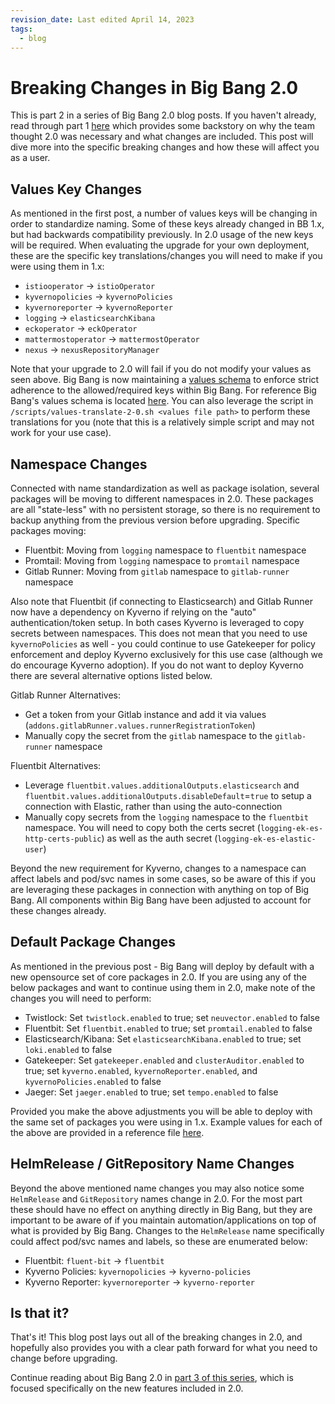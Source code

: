 ```yaml
---
revision_date: Last edited April 14, 2023
tags:
  - blog
---
```


# Breaking Changes in Big Bang 2.0

This is part 2 in a series of Big Bang 2.0 blog posts. If you haven't already, read through part 1 [here](./big-bang-2-0.md) which provides some backstory on why the team thought 2.0 was necessary and what changes are included. This post will dive more into the specific breaking changes and how these will affect you as a user.

## Values Key Changes

As mentioned in the first post, a number of values keys will be changing in order to standardize naming. Some of these keys already changed in BB 1.x, but had backwards compatibility previously. In 2.0 usage of the new keys will be required. When evaluating the upgrade for your own deployment, these are the specific key translations/changes you will need to make if you were using them in 1.x:
- `istiooperator` -> `istioOperator`
- `kyvernopolicies` -> `kyvernoPolicies`
- `kyvernoreporter` -> `kyvernoReporter`
- `logging` -> `elasticsearchKibana`
- `eckoperator` -> `eckOperator`
- `mattermostoperator` -> `mattermostOperator`
- `nexus` -> `nexusRepositoryManager`

Note that your upgrade to 2.0 will fail if you do not modify your values as seen above. Big Bang is now maintaining a [values schema](https://helm.sh/docs/topics/charts/#schema-files) to enforce strict adherence to the allowed/required keys within Big Bang. For reference Big Bang's values schema is located [here](https://repo1.dso.mil/big-bang/bigbang/-/blob/master/chart/values.schema.json). You can also leverage the script in `/scripts/values-translate-2-0.sh <values file path>` to perform these translations for you (note that this is a relatively simple script and may not work for your use case).

## Namespace Changes

Connected with name standardization as well as package isolation, several packages will be moving to different namespaces in 2.0. These packages are all "state-less" with no persistent storage, so there is no requirement to backup anything from the previous version before upgrading. Specific packages moving:
- Fluentbit: Moving from `logging` namespace to `fluentbit` namespace
- Promtail: Moving from `logging` namespace to `promtail` namespace
- Gitlab Runner: Moving from `gitlab` namespace to `gitlab-runner` namespace

Also note that Fluentbit (if connecting to Elasticsearch) and Gitlab Runner now have a dependency on Kyverno if relying on the "auto" authentication/token setup. In both cases Kyverno is leveraged to copy secrets between namespaces. This does not mean that you need to use `kyvernoPolicies` as well - you could continue to use Gatekeeper for policy enforcement and deploy Kyverno exclusively for this use case (although we do encourage Kyverno adoption). If you do not want to deploy Kyverno there are several alternative options listed below.

Gitlab Runner Alternatives:
- Get a token from your Gitlab instance and add it via values (`addons.gitlabRunner.values.runnerRegistrationToken`)
- Manually copy the secret from the `gitlab` namespace to the `gitlab-runner` namespace

Fluentbit Alternatives:
- Leverage `fluentbit.values.additionalOutputs.elasticsearch` and `fluentbit.values.additionalOutputs.disableDefault`=`true` to setup a connection with Elastic, rather than using the auto-connection
- Manually copy secrets from the `logging` namespace to the `fluentbit` namespace. You will need to copy both the certs secret (`logging-ek-es-http-certs-public`) as well as the auth secret (`logging-ek-es-elastic-user`)

Beyond the new requirement for Kyverno, changes to a namespace can affect labels and pod/svc names in some cases, so be aware of this if you are leveraging these packages in connection with anything on top of Big Bang. All components within Big Bang have been adjusted to account for these changes already.

## Default Package Changes

As mentioned in the previous post - Big Bang will deploy by default with a new opensource set of core packages in 2.0. If you are using any of the below packages and want to continue using them in 2.0, make note of the changes you will need to perform:
- Twistlock: Set `twistlock.enabled` to true; set `neuvector.enabled` to false
- Fluentbit: Set `fluentbit.enabled` to true; set `promtail.enabled` to false
- Elasticsearch/Kibana: Set `elasticsearchKibana.enabled` to true; set `loki.enabled` to false
- Gatekeeper: Set `gatekeeper.enabled` and `clusterAuditor.enabled` to true; set `kyverno.enabled`, `kyvernoReporter.enabled`, and `kyvernoPolicies.enabled` to false
- Jaeger: Set `jaeger.enabled` to true; set `tempo.enabled` to false

Provided you make the above adjustments you will be able to deploy with the same set of packages you were using in 1.x. Example values for each of the above are provided in a reference file [here](../docs/assets/configs/example/core-packages-1-x.yaml).

## HelmRelease / GitRepository Name Changes

Beyond the above mentioned name changes you may also notice some `HelmRelease` and `GitRepository` names change in 2.0. For the most part these should have no effect on anything directly in Big Bang, but they are important to be aware of if you maintain automation/applications on top of what is provided by Big Bang. Changes to the `HelmRelease` name specifically could affect pod/svc names and labels, so these are enumerated below:
- Fluentbit: `fluent-bit` -> `fluentbit`
- Kyverno Policies: `kyvernopolicies` -> `kyverno-policies`
- Kyverno Reporter: `kyvernoreporter` -> `kyverno-reporter`

## Is that it?

That's it! This blog post lays out all of the breaking changes in 2.0, and hopefully also provides you with a clear path forward for what you need to change before upgrading.

Continue reading about Big Bang 2.0 in [part 3 of this series](./2-0-new-features.md), which is focused specifically on the new features included in 2.0.
